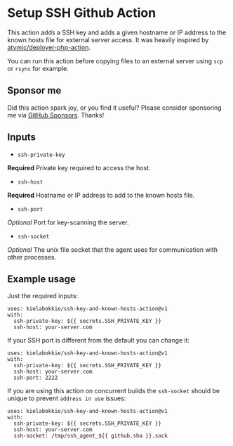 # Setup SSH Github Action

This action adds a SSH key and adds a given hostname or IP address to the known hosts file for external server access. It was heavily inspired by [atymic/deployer-php-action](https://github.com/atymic/deployer-php-action).

You can run this action before copying files to an external server using `scp` or `rsync` for example.

## Sponsor me

Did this action spark joy, or you find it useful? Please consider sponsoring me via [GitHub Sponsors](https://github.com/sponsors/kielabokkie). Thanks!

## Inputs

* `ssh-private-key`

**Required** Private key required to access the host.

* `ssh-host`

**Required** Hostname or IP address to add to the known hosts file.

* `ssh-port`

*Optional* Port for key-scanning the server.

* `ssh-socket`

*Optional* The unix file socket that the agent uses for communication with other processes.

## Example usage

Just the required inputs:
```
uses: kielabokkie/ssh-key-and-known-hosts-action@v1
with:
  ssh-private-key: ${{ secrets.SSH_PRIVATE_KEY }}
  ssh-host: your-server.com
```

If your SSH port is different from the default you can change it:
```
uses: kielabokkie/ssh-key-and-known-hosts-action@v1
with:
  ssh-private-key: ${{ secrets.SSH_PRIVATE_KEY }}
  ssh-host: your-server.com
  ssh-port: 2222
```

If you are using this action on concurrent builds the `ssh-socket` should be unique to prevent `address in use` issues:
```
uses: kielabokkie/ssh-key-and-known-hosts-action@v1
with:
  ssh-private-key: ${{ secrets.SSH_PRIVATE_KEY }}
  ssh-host: your-server.com
  ssh-socket: /tmp/ssh_agent_${{ github.sha }}.sock
```
